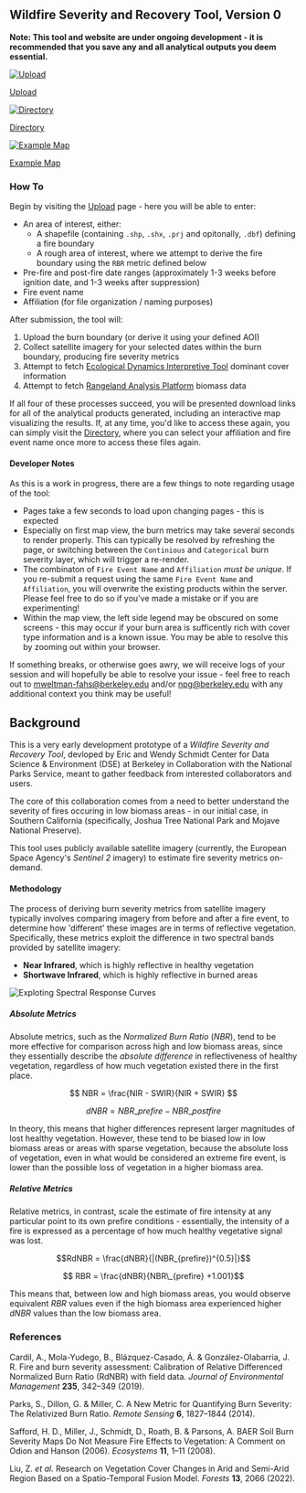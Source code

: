 ## Wildfire Severity and Recovery Tool, Version 0

**Note: This tool and website are under ongoing development - it is recommended that you save any and all analytical outputs you deem essential.**

<div class="center-flexbox">
    <a href="/upload">
        <img src="static/home/upload.png" alt="Upload" class="nav-icon" />
        <p>Upload</p>
    </a>
    <a href="/directory">
        <img src="static/home/directory.png" alt="Directory" class="nav-icon"/>
        <p>Directory</p>
    </a>
    <a href="/map/DSE/York/rbr">
        <img src="static/home/map.png" alt="Example Map" class="nav-icon"/>
        <p>Example Map</p>
    </a>
</div>

### How To

Begin by visiting the [Upload](/upload) page - here you will be able to enter:

- An area of interest, either:
  - A shapefile (containing `.shp`, `.shx`, `.prj` and opitonally, `.dbf`) defining a fire boundary
  - A rough area of interest, where we attempt to derive the fire boundary using the `RBR` metric defined below
- Pre-fire and post-fire date ranges (approximately 1-3 weeks before ignition date, and 1-3 weeks after suppression)
- Fire event name
- Affiliation (for file organization / naming purposes)

After submission, the tool will:

1. Upload the burn boundary (or derive it using your defined AOI)
2. Collect satellite imagery for your selected dates within the burn boundary, producing fire severity metrics
3. Attempt to fetch [Ecological Dynamics Interpretive Tool](https://edit.jornada.nmsu.edu/) dominant cover information
4. Attempt to fetch [Rangeland Analysis Platform](https://rangelands.app/rap/) biomass data

If all four of these processes succeed, you will be presented download links for all of the analytical products generated, including an interactive map visualizing the results. If, at any time, you'd like to access these again, you can simply visit the [Directory](/directory), where you can select your affiliation and fire event name once more to access these files again.

#### Developer Notes

As this is a work in progress, there are a few things to note regarding usage of the tool:

- Pages take a few seconds to load upon changing pages - this is expected
- Especially on first map view, the burn metrics may take several seconds to render properly. This can typically be resolved by refreshing the page, or switching between the `Continious` and `Categorical` burn severity layer, which will trigger a re-render.
- The combinaton of `Fire Event Name` and `Affiliation` _must be unique_. If you re-submit a request using the same `Fire Event Name` and `Affiliation`, you will overwrite the existing products within the server. Please feel free to do so if you've made a mistake or if you are experimenting!
- Within the map view, the left side legend may be obscured on some screens - this may occur if your burn area is sufficently rich with cover type information and is a known issue. You may be able to resolve this by zooming out within your browser.

If something breaks, or otherwise goes awry, we will receive logs of your session and will hopefully be able to resolve your issue - feel free to reach out to [mweltman-fahs@berkeley.edu](mailto:mweltman-fahs@berkeley.edu) and/or [npg@berkeley.edu](mailto:npg@berkeley.edu) with any additional context you think may be useful!

## Background

This is a very early development prototype of a _Wildfire Severity and Recovery Tool_, devloped by Eric and Wendy Schmidt Center for Data Science & Environment (DSE) at Berkeley in Collaboration with the National Parks Service, meant to gather feedback from interested collaborators and users.

The core of this collaboration comes from a need to better understand the severity of fires occuring in low biomass areas - in our initial case, in Southern California (specifically, Joshua Tree National Park and Mojave National Preserve).

This tool uses publicly available satellite imagery (currently, the European Space Agency's _Sentinel 2_ imagery) to estimate fire severity metrics on-demand.

#### Methodology

The process of deriving burn severity metrics from satellite imagery typically involves comparing imagery from before and after a fire event, to determine how 'different' these images are in terms of reflective vegetation. Specifically, these metrics exploit the difference in two spectral bands provided by satellite imagery:

- **Near Infrared**, which is highly reflective in healthy vegetation
- **Shortwave Infrared**, which is highly reflective in burned areas

![Exploting Spectral Response Curves](static/home/nir_swir.jpg)

##### Absolute Metrics

Absolute metrics, such as the _Normalized Burn Ratio_ ($NBR$), tend to be more effective for comparison across high and low biomass areas, since they essentially describe the _absolute difference_ in reflectiveness of healthy vegetation, regardless of how much vegetation existed there in the first place.

$$ NBR = \frac{NIR - SWIR}{NIR + SWIR} $$

$$ dNBR = NBR\_{prefire} - NBR\_{postfire} $$

In theory, this means that higher differences represent larger magnitudes of lost healthy vegetation. However, these tend to be biased low in low biomass areas or areas with sparse vegetation, because the absolute loss of vegetation, even in what would be considered an extreme fire event, is lower than the possible loss of vegetation in a higher biomass area.

##### Relative Metrics

Relative metrics, in contrast, scale the estimate of fire intensity at any particular point to its own prefire conditions - essentially, the intensity of a fire is expressed as a percentage of how much healthy vegetative signal was lost.

$$RdNBR = \frac{dNBR}{|(NBR_{prefire})^{0.5}|}$$

$$ RBR = \frac{dNBR}{NBR\_{prefire} +1.001}$$

This means that, between low and high biomass areas, you would observe equivalent $RBR$ values even if the high biomass area experienced higher $dNBR$ values than the low biomass area.

### References

Cardil, A., Mola-Yudego, B., Blázquez-Casado, Á. & González-Olabarria, J. R. Fire and burn severity assessment: Calibration of Relative Differenced Normalized Burn Ratio (RdNBR) with field data. _Journal of Environmental Management_ **235**, 342–349 (2019).

Parks, S., Dillon, G. & Miller, C. A New Metric for Quantifying Burn Severity: The Relativized Burn Ratio. _Remote Sensing_ **6**, 1827–1844 (2014).

Safford, H. D., Miller, J., Schmidt, D., Roath, B. & Parsons, A. BAER Soil Burn Severity Maps Do Not Measure Fire Effects to Vegetation: A Comment on Odion and Hanson (2006). _Ecosystems_ **11**, 1–11 (2008).

Liu, Z. _et al._ Research on Vegetation Cover Changes in Arid and Semi-Arid Region Based on a Spatio-Temporal Fusion Model. _Forests_ **13**, 2066 (2022).
